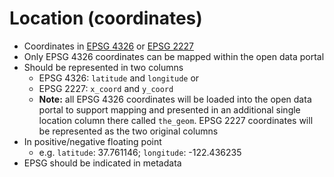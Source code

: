 # Location \(coordinates\)

- Coordinates in [EPSG 4326](https://epsg.io/4326) or [EPSG 2227](https://epsg.io/2227)
- Only EPSG 4326 coordinates can be mapped within the open data portal
- Should be represented in two columns
    - EPSG 4326: `latitude` and `longitude` or 
    - EPSG 2227: `x_coord` and `y_coord`
    - **Note:** all EPSG 4326 coordinates will be loaded into the open data portal to support mapping and presented in an additional single location column there called `the_geom`. EPSG 2227 coordinates will be represented as the two original columns 
- In positive/negative floating point
    - e.g. `latitude`: 37.761146; `longitude`: -122.436235
- EPSG should be indicated in metadata